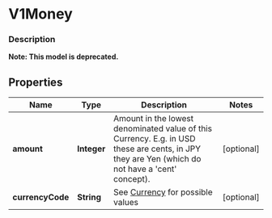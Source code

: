 
# V1Money

### Description


**Note: This model is deprecated.**

## Properties
Name | Type | Description | Notes
------------ | ------------- | ------------- | -------------
**amount** | **Integer** | Amount in the lowest denominated value of this Currency. E.g. in USD these are cents, in JPY they are Yen (which do not have a &#39;cent&#39; concept). |  [optional]
**currencyCode** | **String** |  See [Currency](#type-currency) for possible values |  [optional]



